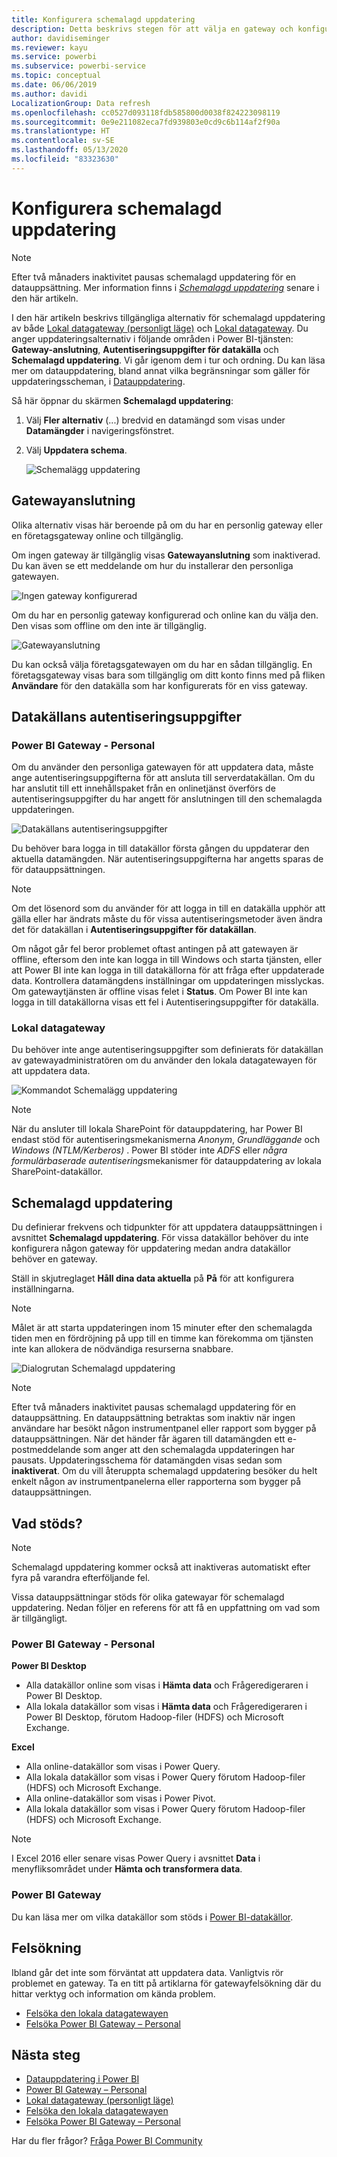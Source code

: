 ```yaml
---
title: Konfigurera schemalagd uppdatering
description: Detta beskrivs stegen för att välja en gateway och konfigurera schemalagd uppdatering.
author: davidiseminger
ms.reviewer: kayu
ms.service: powerbi
ms.subservice: powerbi-service
ms.topic: conceptual
ms.date: 06/06/2019
ms.author: davidi
LocalizationGroup: Data refresh
ms.openlocfilehash: cc0527d093118fdb585800d0038f824223098119
ms.sourcegitcommit: 0e9e211082eca7fd939803e0cd9c6b114af2f90a
ms.translationtype: HT
ms.contentlocale: sv-SE
ms.lasthandoff: 05/13/2020
ms.locfileid: "83323630"
---
```

# <a name="configure-scheduled-refresh"></a>Konfigurera schemalagd uppdatering

>[!NOTE]
>Efter två månaders inaktivitet pausas schemalagd uppdatering för en datauppsättning. Mer information finns i [*Schemalagd uppdatering*](#scheduled-refresh) senare i den här artikeln.

I den här artikeln beskrivs tillgängliga alternativ för schemalagd uppdatering av både [Lokal datagateway (personligt läge)](service-gateway-personal-mode.md) och [Lokal datagateway](service-gateway-onprem.md). Du anger uppdateringsalternativ i följande områden i Power BI-tjänsten: **Gateway-anslutning**, **Autentiseringsuppgifter för datakälla** och **Schemalagd uppdatering**. Vi går igenom dem i tur och ordning. Du kan läsa mer om datauppdatering, bland annat vilka begränsningar som gäller för uppdateringsscheman, i [Datauppdatering](refresh-data.md#data-refresh).

Så här öppnar du skärmen **Schemalagd uppdatering**:

1. Välj **Fler alternativ** (...) bredvid en datamängd som visas under **Datamängder** i navigeringsfönstret.
2. Välj **Uppdatera schema**.

    ![Schemalägg uppdatering](media/refresh-scheduled-refresh/dataset-menu.png)

## <a name="gateway-connection"></a>Gatewayanslutning

Olika alternativ visas här beroende på om du har en personlig gateway eller en företagsgateway online och tillgänglig.

Om ingen gateway är tillgänglig visas **Gatewayanslutning** som inaktiverad. Du kan även se ett meddelande om hur du installerar den personliga gatewayen.

![Ingen gateway konfigurerad](media/refresh-scheduled-refresh/gateway-not-configured.png)

Om du har en personlig gateway konfigurerad och online kan du välja den. Den visas som offline om den inte är tillgänglig.

![Gatewayanslutning](media/refresh-scheduled-refresh/gateway-connection.png)

Du kan också välja företagsgatewayen om du har en sådan tillgänglig. En företagsgateway visas bara som tillgänglig om ditt konto finns med på fliken **Användare** för den datakälla som har konfigurerats för en viss gateway.

## <a name="data-source-credentials"></a>Datakällans autentiseringsuppgifter

### <a name="power-bi-gateway---personal"></a>Power BI Gateway - Personal

Om du använder den personliga gatewayen för att uppdatera data, måste ange autentiseringsuppgifterna för att ansluta till serverdatakällan. Om du har anslutit till ett innehållspaket från en onlinetjänst överförs de autentiseringsuppgifter du har angett för anslutningen till den schemalagda uppdateringen.

![Datakällans autentiseringsuppgifter](media/refresh-scheduled-refresh/data-source-credentials-pgw.png)

Du behöver bara logga in till datakällor första gången du uppdaterar den aktuella datamängden. När autentiseringsuppgifterna har angetts sparas de för datauppsättningen.

> [!NOTE]
> Om det lösenord som du använder för att logga in till en datakälla upphör att gälla eller har ändrats måste du för vissa autentiseringsmetoder även ändra det för datakällan i **Autentiseringsuppgifter för datakällan**.

Om något går fel beror problemet oftast antingen på att gatewayen är offline, eftersom den inte kan logga in till Windows och starta tjänsten, eller att Power BI inte kan logga in till datakällorna för att fråga efter uppdaterade data. Kontrollera datamängdens inställningar om uppdateringen misslyckas. Om gatewaytjänsten är offline visas felet i **Status**. Om Power BI inte kan logga in till datakällorna visas ett fel i Autentiseringsuppgifter för datakälla.

### <a name="on-premises-data-gateway"></a>Lokal datagateway

Du behöver inte ange autentiseringsuppgifter som definierats för datakällan av gatewayadministratören om du använder den lokala datagatewayen för att uppdatera data.

![Kommandot Schemalägg uppdatering](media/refresh-scheduled-refresh/data-source-credentials-egw.png)

> [!NOTE]
> När du ansluter till lokala SharePoint för datauppdatering, har Power BI endast stöd för autentiseringsmekanismerna *Anonym*, *Grundläggande* och *Windows (NTLM/Kerberos)* . Power BI stöder inte *ADFS* eller *några formulärbaserade autentiserings*mekanismer för datauppdatering av lokala SharePoint-datakällor.

## <a name="scheduled-refresh"></a>Schemalagd uppdatering

Du definierar frekvens och tidpunkter för att uppdatera datauppsättningen i avsnittet **Schemalagd uppdatering**. För vissa datakällor behöver du inte konfigurera någon gateway för uppdatering medan andra datakällor behöver en gateway.

Ställ in skjutreglaget **Håll dina data aktuella** på **På** för att konfigurera inställningarna.

> [!NOTE]
> Målet är att starta uppdateringen inom 15 minuter efter den schemalagda tiden men en fördröjning på upp till en timme kan förekomma om tjänsten inte kan allokera de nödvändiga resurserna snabbare.

![Dialogrutan Schemalagd uppdatering](media/refresh-scheduled-refresh/scheduled-refresh.png)

> [!NOTE]
> Efter två månaders inaktivitet pausas schemalagd uppdatering för en datauppsättning. En datauppsättning betraktas som inaktiv när ingen användare har besökt någon instrumentpanel eller rapport som bygger på datauppsättningen. När det händer får ägaren till datamängden ett e-postmeddelande som anger att den schemalagda uppdateringen har pausats. Uppdateringsschema för datamängden visas sedan som **inaktiverat**. Om du vill återuppta schemalagd uppdatering besöker du helt enkelt någon av instrumentpanelerna eller rapporterna som bygger på datauppsättningen.

## <a name="whats-supported"></a>Vad stöds?


> [!NOTE]
> Schemalagd uppdatering kommer också att inaktiveras automatiskt efter fyra på varandra efterföljande fel.

Vissa datauppsättningar stöds för olika gatewayar för schemalagd uppdatering. Nedan följer en referens för att få en uppfattning om vad som är tillgängligt.

### <a name="power-bi-gateway---personal"></a>Power BI Gateway - Personal

**Power BI Desktop**

* Alla datakällor online som visas i **Hämta data** och Frågeredigeraren i Power BI Desktop.
* Alla lokala datakällor som visas i **Hämta data** och Frågeredigeraren i Power BI Desktop, förutom Hadoop-filer (HDFS) och Microsoft Exchange.

**Excel**

* Alla online-datakällor som visas i Power Query.
* Alla lokala datakällor som visas i Power Query förutom Hadoop-filer (HDFS) och Microsoft Exchange.
* Alla online-datakällor som visas i Power Pivot.
* Alla lokala datakällor som visas i Power Query förutom Hadoop-filer (HDFS) och Microsoft Exchange.

> [!NOTE]
> I Excel 2016 eller senare visas Power Query i avsnittet **Data** i menyfliksområdet under **Hämta och transformera data**.

### <a name="power-bi-gateway"></a>Power BI Gateway

Du kan läsa mer om vilka datakällor som stöds i [Power BI-datakällor](power-bi-data-sources.md).

## <a name="troubleshooting"></a>Felsökning
Ibland går det inte som förväntat att uppdatera data. Vanligtvis rör problemet en gateway. Ta en titt på artiklarna för gatewayfelsökning där du hittar verktyg och information om kända problem.

- [Felsöka den lokala datagatewayen](service-gateway-onprem-tshoot.md)
- [Felsöka Power BI Gateway – Personal](service-admin-troubleshooting-power-bi-personal-gateway.md)

## <a name="next-steps"></a>Nästa steg

- [Datauppdatering i Power BI](refresh-data.md)  
- [Power BI Gateway – Personal](service-gateway-personal-mode.md)  
- [Lokal datagateway (personligt läge)](service-gateway-onprem.md)  
- [Felsöka den lokala datagatewayen](service-gateway-onprem-tshoot.md)  
- [Felsöka Power BI Gateway – Personal](service-admin-troubleshooting-power-bi-personal-gateway.md)  

Har du fler frågor? [Fråga Power BI Community](https://community.powerbi.com/)